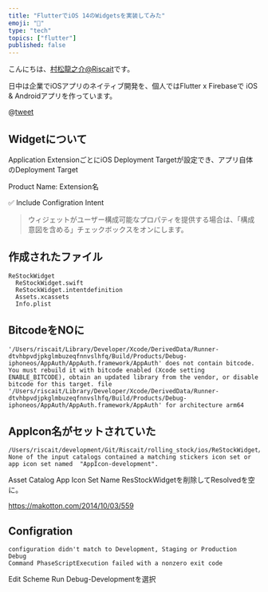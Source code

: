 ```yaml
---
title: "FlutterでiOS 14のWidgetsを実装してみた"
emoji: "🦢"
type: "tech"
topics: ["flutter"]
published: false
---
```

こんにちは、[村松龍之介@Riscait](https://twitter.com/riscait)です。

日中は企業でiOSアプリのネイティブ開発を、個人ではFlutter x Firebaseで iOS & Androidアプリを作っています。

@[tweet](https://twitter.com/riscait/status/1308171643089379329)


## Widgetについて
Application ExtensionごとにiOS Deployment Targetが設定でき、アプリ自体のDeployment Target

Product Name: Extension名

✅ Include Configration Intent
> ウィジェットがユーザー構成可能なプロパティを提供する場合は、「構成意図を含める」チェックボックスをオンにします。

## 作成されたファイル
```
ReStockWidget
  ReStockWidget.swift
  ReStockWidget.intentdefinition
  Assets.xcassets
  Info.plist
```

## BitcodeをNOに

```
'/Users/riscait/Library/Developer/Xcode/DerivedData/Runner-dtvhbpvdjpkglmbuzeqfnnvslhfq/Build/Products/Debug-iphoneos/AppAuth/AppAuth.framework/AppAuth' does not contain bitcode. You must rebuild it with bitcode enabled (Xcode setting ENABLE_BITCODE), obtain an updated library from the vendor, or disable bitcode for this target. file '/Users/riscait/Library/Developer/Xcode/DerivedData/Runner-dtvhbpvdjpkglmbuzeqfnnvslhfq/Build/Products/Debug-iphoneos/AppAuth/AppAuth.framework/AppAuth' for architecture arm64
```

## AppIcon名がセットされていた
```
/Users/riscait/development/Git/Riscait/rolling_stock/ios/ReStockWidget/Assets.xcassets:1:1: None of the input catalogs contained a matching stickers icon set or app icon set named  "AppIcon-development".
```
Asset Catalog App Icon Set Name
ResStockWidgetを削除してResolvedを空に。

https://makotton.com/2014/10/03/559

## Configration
```
configuration didn't match to Development, Staging or Production
Debug
Command PhaseScriptExecution failed with a nonzero exit code
```

Edit Scheme
Run
Debug-Developmentを選択